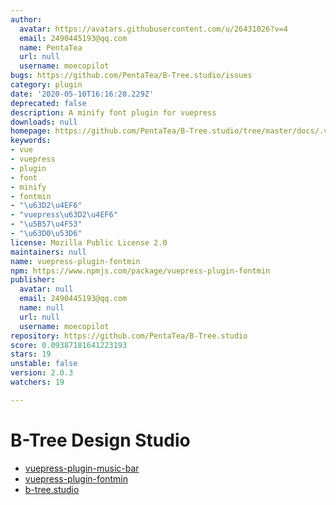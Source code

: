 ```yaml
---
author:
  avatar: https://avatars.githubusercontent.com/u/26431026?v=4
  email: 2490445193@qq.com
  name: PentaTea
  url: null
  username: moecopilot
bugs: https://github.com/PentaTea/B-Tree.studio/issues
category: plugin
date: '2020-05-10T16:16:20.229Z'
deprecated: false
description: A minify font plugin for vuepress
downloads: null
homepage: https://github.com/PentaTea/B-Tree.studio/tree/master/docs/.vuepress/plugin/vuepress-plugin-fontmin#readme
keywords:
- vue
- vuepress
- plugin
- font
- minify
- fontmin
- "\u63D2\u4EF6"
- "vuepress\u63D2\u4EF6"
- "\u5B57\u4F53"
- "\u63D0\u53D6"
license: Mozilla Public License 2.0
maintainers: null
name: vuepress-plugin-fontmin
npm: https://www.npmjs.com/package/vuepress-plugin-fontmin
publisher:
  avatar: null
  email: 2490445193@qq.com
  name: null
  url: null
  username: moecopilot
repository: https://github.com/PentaTea/B-Tree.studio
score: 0.09387181641223193
stars: 19
unstable: false
version: 2.0.3
watchers: 19

---
```


# B-Tree Design Studio


- [vuepress-plugin-music-bar](https://github.com/PentaTea/B-Tree.studio/tree/master/docs/.vuepress/plugin/vuepress-plugin-music-bar#vuepress-plugin-music-bar)
- [vuepress-plugin-fontmin](https://github.com/PentaTea/B-Tree.studio/tree/master/docs/.vuepress/plugin/vuepress-plugin-fontmin#vuepress-plugin-fontmin)
- [b-tree.studio](http://b-tree.studio)
